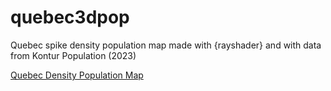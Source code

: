 # quebec3dpop
Quebec spike density population map made with {rayshader} and with data from Kontur Population (2023) 

[Quebec Density Population Map](https://github.com/datacarvel/quebec3dpop/blob/main/Quebec3Ddensityspikemap-sud.png)
